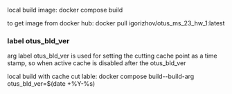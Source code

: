 local build image:  docker compose build

to get image from docker hub: docker pull igorizhov/otus_ms_23_hw_1:latest

### label otus_bld_ver
arg label otus_bld_ver is used for setting the cutting cache point as a time stamp, so when active cache is disabled after the otus_bld_ver  

local build with cache cut lable: docker compose build--build-arg otus_bld_ver=$(date +%Y-%s)
